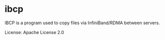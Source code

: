 ibcp
====
IBCP is a program used to copy files via InfiniBand/RDMA between servers.

License: Apache License 2.0

